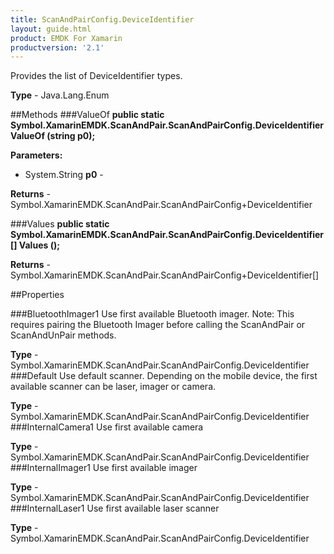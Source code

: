 ```yaml
---
title: ScanAndPairConfig.DeviceIdentifier
layout: guide.html 
product: EMDK For Xamarin 
productversion: '2.1' 
---
```

Provides the list of DeviceIdentifier types.

**Type** - Java.Lang.Enum

##Methods
###ValueOf
**public static Symbol.XamarinEMDK.ScanAndPair.ScanAndPairConfig.DeviceIdentifier ValueOf (string p0);**



**Parameters:** 

* System.String **p0** - 

**Returns** - Symbol.XamarinEMDK.ScanAndPair.ScanAndPairConfig+DeviceIdentifier

###Values
**public static Symbol.XamarinEMDK.ScanAndPair.ScanAndPairConfig.DeviceIdentifier[] Values ();**




**Returns** - Symbol.XamarinEMDK.ScanAndPair.ScanAndPairConfig+DeviceIdentifier[]

##Properties

###BluetoothImager1
Use first available Bluetooth imager. Note: This requires pairing the Bluetooth Imager before calling the ScanAndPair or ScanAndUnPair methods.

**Type** - Symbol.XamarinEMDK.ScanAndPair.ScanAndPairConfig.DeviceIdentifier
###Default
Use default scanner. Depending on the mobile device, the first available scanner can be laser, imager or camera.

**Type** - Symbol.XamarinEMDK.ScanAndPair.ScanAndPairConfig.DeviceIdentifier
###InternalCamera1
Use first available camera

**Type** - Symbol.XamarinEMDK.ScanAndPair.ScanAndPairConfig.DeviceIdentifier
###InternalImager1
Use first available imager

**Type** - Symbol.XamarinEMDK.ScanAndPair.ScanAndPairConfig.DeviceIdentifier
###InternalLaser1
Use first available laser scanner

**Type** - Symbol.XamarinEMDK.ScanAndPair.ScanAndPairConfig.DeviceIdentifier


